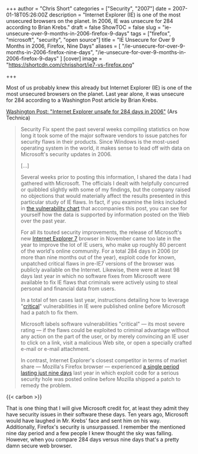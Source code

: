 +++
author = "Chris Short"
categories = ["Security", "2007"]
date = 2007-01-18T05:26:00Z
description = "Internet Explorer (IE) is one of the most unsecured browsers on the planet. In 2006, IE was unsecure for 284 according to Brian Krebs."
draft = false
ShowTOC = false
slug = "ie-unsecure-over-9-months-in-2006-firefox-9-days"
tags = ["firefox", "microsoft", "security", "open source"]
title = "IE Unsecure for Over 9 Months in 2006, Firefox, Nine Days"
aliases = [
    "/ie-unsecure-for-over-9-months-in-2006-firefox-nine-days",
    "/ie-unsecure-for-over-9-months-in-2006-firefox-9-days"
]
[cover]
image = "https://shortcdn.com/chrisshort/ie7-vs-firefox.png"

+++

Most of us probably knew this already but Internet Explorer (IE) is one of the most unsecured browsers on the planet. Last year alone, it was unsecure for 284 according to a Washington Post article by Brian Krebs.



[Washington Post: "Internet Explorer unsafe for 284 days in 2006"](https://arstechnica.com/information-technology/2007/01/6498/) (Ars Technica)

>Security Fix spent the past several weeks compiling statistics on how long it took some of the major software vendors to issue patches for security flaws in their products. Since Windows is the most-used operating system in the world, it makes sense to lead off with data on Microsoft's security updates in 2006.
>
>[...]
>
>Several weeks prior to posting this information, I shared the data I had gathered with Microsoft. The officials I dealt with helpfully concurred or quibbled slightly with some of my findings, but the company raised no objections that would materially affect the results presented in this particular study of IE flaws. In fact, if you examine the links included in [the vulnerability chart](http://www.washingtonpost.com/wp-srv/technology/daily/graphics/index20070104.html) that accompanies this post, you can see for yourself how the data is supported by information posted on the Web over the past year.
>
>For all its touted security improvements, the release of Microsoft's new [Internet Explorer 7](https://support.microsoft.com/en-us/products/internet-explorer) browser in November came too late in the year to improve the lot of IE users, who make up roughly 80 percent of the world's online community. For a total 284 days in 2006 (or more than nine months out of the year), exploit code for known, unpatched critical flaws in pre-IE7 versions of the browser was publicly available on the Internet. Likewise, there were at least 98 days last year in which no software fixes from Microsoft were available to fix IE flaws that criminals were actively using to steal personal and financial data from users.
>
>In a total of ten cases last year, instructions detailing how to leverage "[critical](https://technet.microsoft.com/en-us/security/gg309177.aspx)" vulnerabilities in IE were published online before Microsoft had a patch to fix them.
>
>Microsoft labels software vulnerabilities "critical" — its most severe rating — if the flaws could be exploited to criminal advantage without any action on the part of the user, or by merely convincing an IE user to click on a link, visit a malicious Web site, or open a specially crafted e-mail or e-mail attachment.
>
>In contrast, Internet Explorer's closest competitor in terms of market share — Mozilla's Firefox browser — experienced [a single period lasting just nine days](http://forums.mozillazine.org/viewtopic.php?t=408603) last year in which exploit code for a serious security hole was posted online before Mozilla shipped a patch to remedy the problem.

{{< carbon >}}

That is one thing that I will give Microsoft credit for, at least they admit they have security issues in their software these days. Ten years ago, Microsoft would have laughed in Mr. Krebs' face and sent him on his way. Additionally, Firefox's security is unsurpassed. I remember the mentioned nine day period and a few people I knew thought the sky was falling. However, when you compare 284 days versus nine days that's a pretty damn secure web browser.
